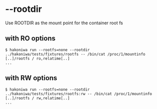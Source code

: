 # --rootdir

Use ROOTDIR as the mount point for the container root fs

## with RO options

```console
$ hakoniwa run --rootfs=none --rootdir ../hakoniwa/tests/fixtures/rootfs -- /bin/cat /proc/1/mountinfo
[..]/rootfs / ro,relatime[..]
...
```

## with RW options

```console
$ hakoniwa run --rootfs=none --rootdir ../hakoniwa/tests/fixtures/rootfs:rw -- /bin/cat /proc/1/mountinfo
[..]/rootfs / rw,relatime[..]
...
```
